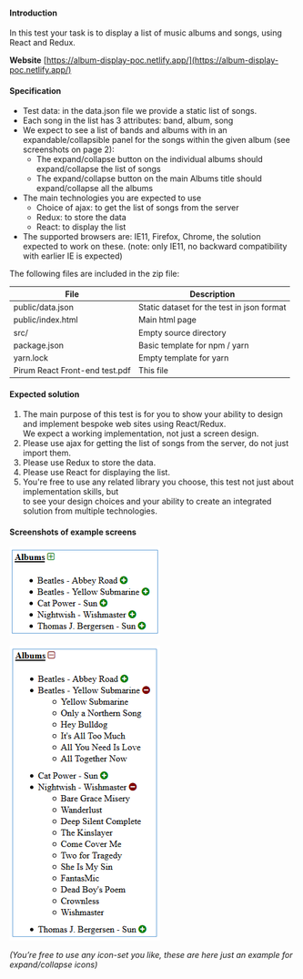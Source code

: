 #### Introduction

In this test your task is to display a list of music albums and songs, using React and Redux.

**Website** [https://album-display-poc.netlify.app/](https://album-display-poc.netlify.app/)

#### Specification

- Test data: in the data.json file we provide a static list of songs.
- Each song in the list has 3 attributes: band, album, song
- We expect to see a list of bands and albums with in an expandable/collapsible panel for the
  songs within the given album (see screenshots on page 2):
    - The expand/collapse button on the individual albums should expand/collapse the list of songs
    - The expand/collapse button on the main Albums title should expand/collapse all the albums
- The main technologies you are expected to use
    - Choice of ajax: to get the list of songs from the server
    - Redux: to store the data
    - React: to display the list
- The supported browsers are: IE11, Firefox, Chrome, the solution expected to work on these.
  (note: only IE11, no backward compatibility with earlier IE is expected)

The following files are included in the zip file:

|  File                            |  Description                                 |
|  ------------------------------  |  ------------------------------------------  |        
|  public/data.json                |  Static dataset for the test in json format  |
|  public/index.html               |  Main html page                              |
|  src/                            |  Empty source directory                      |
|  package.json                    |  Basic template for npm / yarn|              |
|  yarn.lock                       |  Empty template for yarn                     |
|  Pirum React Front-end test.pdf  |  This file                                   |


#### Expected solution

1. The main purpose of this test is for you to show your ability to design and implement
   bespoke web sites using React/Redux.  
   We expect a working implementation, not just a screen design.
2. Please use ajax for getting the list of songs from the server, do not just import them.
3. Please use Redux to store the data.
4. Please use React for displaying the list.
5. You're free to use any related library you choose, this test not just about implementation skills, but  
   to see your design choices and your ability to create an integrated solution from multiple technologies.

#### Screenshots of example screens 

![Screen Shot 2017-04-03 at 22.40.04.png](/assets/37536905-Screen%20Shot%202017-04-03%20at%2022.40.04.png)

![Screen Shot 2017-04-03 at 22.40.50.png](/assets/398891032-Screen%20Shot%202017-04-03%20at%2022.40.50.png)

*(You’re free to use any icon-set you like, these are here just an example for expand/collapse icons)*
